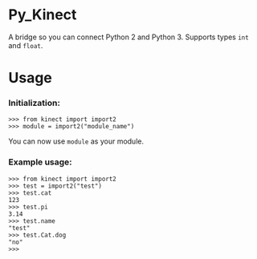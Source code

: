 # Py_Kinect
A bridge so you can connect Python 2 and Python 3.
Supports types `int` and `float`.
# Usage
### Initialization:
```python3
>>> from kinect import import2
>>> module = import2("module_name")
```
You can now use `module` as your module.
### Example usage:
```python3
>>> from kinect import import2
>>> test = import2("test")
>>> test.cat
123
>>> test.pi
3.14
>>> test.name
"test"
>>> test.Cat.dog
"no"
>>> 
```
